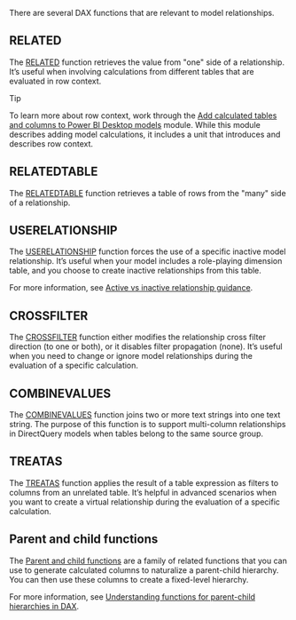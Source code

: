 There are several DAX functions that are relevant to model relationships.

## RELATED

The [RELATED](/dax/related-function-dax) function retrieves the value from "one" side of a relationship. It’s useful when involving calculations from different tables that are evaluated in row context.

> [!TIP]
> To learn more about row context, work through the [Add calculated tables and columns to Power BI Desktop models](/training/modules/dax-power-bi-add-calculated-tables/) module. While this module describes adding model calculations, it includes a unit that introduces and describes row context.

## RELATEDTABLE

The [RELATEDTABLE](/dax/relatedtable-function-dax) function retrieves a table of rows from the "many" side of a relationship.

## USERELATIONSHIP

The [USERELATIONSHIP](/dax/userelationship-function-dax) function forces the use of a specific inactive model relationship. It’s useful when your model includes a role-playing dimension table, and you choose to create inactive relationships from this table.

For more information, see [Active vs inactive relationship guidance](/power-bi/guidance/relationships-active-inactive).

## CROSSFILTER

The [CROSSFILTER](/dax/crossfilter-function-dax) function either modifies the relationship cross filter direction (to one or both), or it disables filter propagation (none). It’s useful when you need to change or ignore model relationships during the evaluation of a specific calculation.

## COMBINEVALUES

The [COMBINEVALUES](/dax/combinevalues-function-dax) function joins two or more text strings into one text string. The purpose of this function is to support multi-column relationships in DirectQuery models when tables belong to the same source group.

## TREATAS

The [TREATAS](/dax/treatas-function) function applies the result of a table expression as filters to columns from an unrelated table. It’s helpful in advanced scenarios when you want to create a virtual relationship during the evaluation of a specific calculation.

## Parent and child functions

The [Parent and child functions](/dax/parent-and-child-functions-dax) are a family of related functions that you can use to generate calculated columns to naturalize a parent-child hierarchy. You can then use these columns to create a fixed-level hierarchy.

For more information, see [Understanding functions for parent-child hierarchies in DAX](/dax/understanding-functions-for-parent-child-hierarchies-in-dax).
